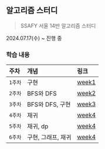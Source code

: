 ## 알고리즘 스터디
> SSAFY 서울 14반 알고리즘 스터디 

2024.07.17(수) ~ 진행 중

### 학습 내용
| 주차    | 개념           | 링크                        |
|:------|:-------------|:--------------------------|
| `1주차` | 구현           | [week1](./week1/week1.md) |
| `2주차` | BFS와 DFS     | [week2](./week2/week2.md) |
| `3주차` | BFS와 DFS, 구현 | [week3](./week3/week3.md) |
| `4주차` | 재귀           | [week4](./week4/week4.md) |
| `5주차` | 재귀, dp       | [week4](./week5/week5.md) |
| `6주차` | 구현, 그래프, 재귀  | [week4](./week6/week6.md) |


